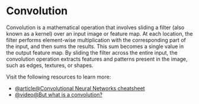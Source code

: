 # Convolution

Convolution  is a mathematical operation that involves sliding a filter (also known as a kernel) over an input image or feature map. At each location, the filter performs element-wise multiplication with the corresponding part of the input, and then sums the results. This sum becomes a single value in the output feature map. By sliding the filter across the entire input, the convolution operation extracts features and patterns present in the image, such as edges, textures, or shapes.

Visit the following resources to learn more:

- [@article@Convolutional Neural Networks cheatsheet](https://stanford.edu/~shervine/teaching/cs-230/cheatsheet-convolutional-neural-networks)
- [@video@But what is a convolution?](https://www.youtube.com/watch?v=KuXjwB4LzSA)